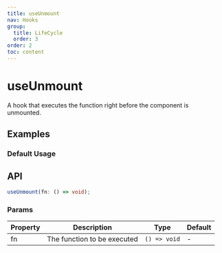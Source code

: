 ```yaml
---
title: useUnmount
nav: Hooks
group:
  title: LifeCycle
  order: 3
order: 2
toc: content
---
```


# useUnmount

A hook that executes the function right before the component is unmounted.

## Examples

### Default Usage

<code src="./demo/demo1.tsx"></code>

## API

```typescript
useUnmount(fn: () => void);
```

### Params

| Property | Description                 | Type         | Default |
| -------- | --------------------------- | ------------ | ------- |
| fn       | The function to be executed | `() => void` | -       |

